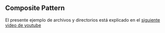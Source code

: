 
## Composite Pattern

El presente ejemplo de archivos y directorios está explicado en el [siguiente video de youtube](https://youtu.be/Mjd3ssn0214)
